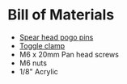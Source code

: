 # Bill of Materials
- [Spear head pogo pins](https://www.adafruit.com/product/394)
- [Toggle clamp](https://www.adafruit.com/product/2457)
- M6 x 20mm Pan head screws
- M6 nuts
- 1/8" Acrylic
